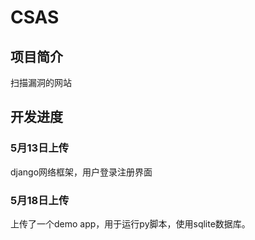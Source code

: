 # CSAS
## 项目简介
扫描漏洞的网站

## 开发进度
### 5月13日上传
django网络框架，用户登录注册界面

### 5月18日上传
上传了一个demo app，用于运行py脚本，使用sqlite数据库。
